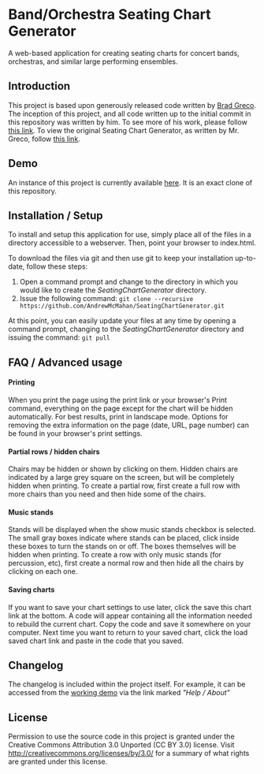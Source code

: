 # Band/Orchestra Seating Chart Generator
A web-based application for creating seating charts for concert bands, orchestras, and similar large performing ensembles.


## Introduction
This project is based upon generously released code written by [Brad Greco](https://www.bgreco.net/about).   The inception of this project, and all code written up to the initial commit in this repository was written by him.   To see more of his work, please follow [this link](https://www.bgreco.net/).   To view the original Seating Chart Generator, as written by Mr. Greco, follow [this link](https://www.bgreco.net/band/).


## Demo
An instance of this project is currently available [here](http://www.amcmahan.com/SeatingChartGenerator/).   It is an exact clone of this repository.

## Installation / Setup
To install and setup this application for use, simply place all of the files in a directory accessible to a webserver.   Then, point your browser to index.html.

To download the files via git and then use git to keep your installation up-to-date, follow these steps:

1. Open a command prompt and change to the directory in which you would like to create the *SeatingChartGenerator* directory.
2. Issue the following command: `git clone --recursive https://github.com/AndrewMcMahan/SeatingChartGenerator.git`

At this point, you can easily update your files at any time by opening a command prompt, changing to the *SeatingChartGenerator* directory and issuing the command: `git pull`

## FAQ / Advanced usage
#### Printing
When you print the page using the print link or your browser's Print command, everything on the page except for the chart will be hidden automatically. For best results, print in landscape mode.
Options for removing the extra information on the page (date, URL, page number) can be found in your browser's print settings.
#### Partial rows / hidden chairs
Chairs may be hidden or shown by clicking on them. Hidden chairs are indicated by a large grey square on the screen, but will be completely hidden when printing.
To create a partial row, first create a full row with more chairs than you need and then hide some of the chairs.
#### Music stands
Stands will be displayed when the show music stands checkbox is selected. The small gray boxes indicate where stands can be placed, click inside these boxes to turn the stands on or off. The boxes themselves will be hidden when printing.
To create a row with only music stands (for percussion, etc), first create a normal row and then hide all the chairs by clicking on each one.
#### Saving charts
If you want to save your chart settings to use later, click the save this chart link at the bottom. A code will appear containing all the information needed to rebuild the current chart. Copy the code and save it somewhere on your computer. Next time you want to return to your saved chart, click the load saved chart link and paste in the code that you saved.

## Changelog
The changelog is included within the project itself.   For example, it can be accessed from the [working demo](http://www.amcmahan.com/SeatingChartGenerator/) via the link marked *"Help / About"*

## License
Permission to use the source code in this project is granted under the Creative Commons Attribution 3.0 Unported (CC BY 3.0) license. Visit http://creativecommons.org/licenses/by/3.0/ for a summary of what rights are granted under this license.
